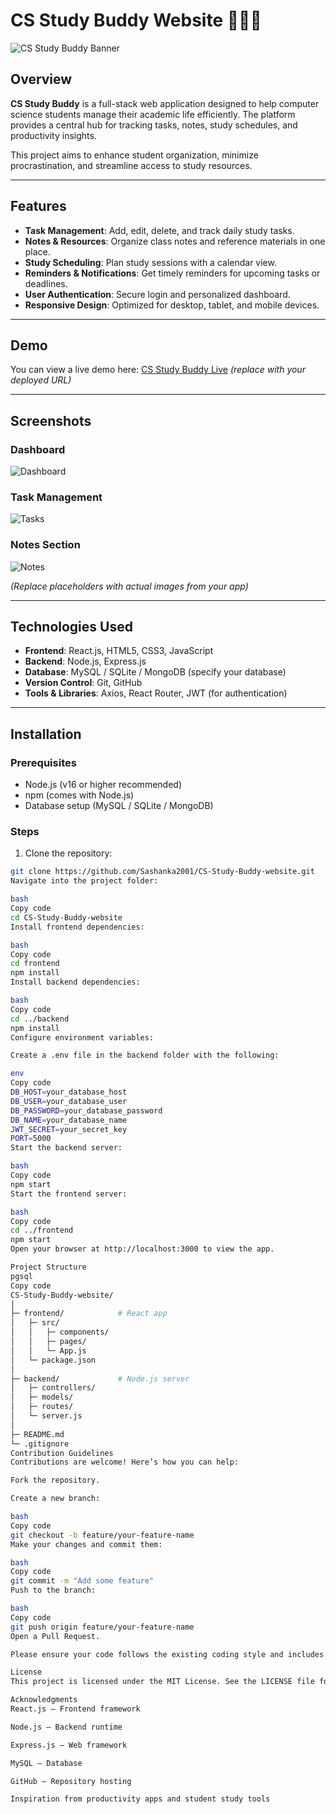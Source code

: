 # CS Study Buddy Website 🧑🏻‍💻

![CS Study Buddy Banner](https://user-images.githubusercontent.com/yourusername/banner-placeholder.png)  

## Overview

**CS Study Buddy** is a full-stack web application designed to help computer science students manage their academic life efficiently. The platform provides a central hub for tracking tasks, notes, study schedules, and productivity insights.

This project aims to enhance student organization, minimize procrastination, and streamline access to study resources.

---

## Features

- **Task Management**: Add, edit, delete, and track daily study tasks.
- **Notes & Resources**: Organize class notes and reference materials in one place.
- **Study Scheduling**: Plan study sessions with a calendar view.
- **Reminders & Notifications**: Get timely reminders for upcoming tasks or deadlines.
- **User Authentication**: Secure login and personalized dashboard.
- **Responsive Design**: Optimized for desktop, tablet, and mobile devices.

---

## Demo

You can view a live demo here: [CS Study Buddy Live](#) *(replace with your deployed URL)*

---

## Screenshots

### Dashboard
![Dashboard](https://user-images.githubusercontent.com/yourusername/dashboard-placeholder.png)

### Task Management
![Tasks](https://user-images.githubusercontent.com/yourusername/tasks-placeholder.png)

### Notes Section
![Notes](https://user-images.githubusercontent.com/yourusername/notes-placeholder.png)

*(Replace placeholders with actual images from your app)*

---

## Technologies Used

- **Frontend**: React.js, HTML5, CSS3, JavaScript  
- **Backend**: Node.js, Express.js  
- **Database**: MySQL / SQLite / MongoDB (specify your database)  
- **Version Control**: Git, GitHub  
- **Tools & Libraries**: Axios, React Router, JWT (for authentication)

---

## Installation

### Prerequisites
- Node.js (v16 or higher recommended)
- npm (comes with Node.js)
- Database setup (MySQL / SQLite / MongoDB)

### Steps

1. Clone the repository:

```bash
git clone https://github.com/Sashanka2001/CS-Study-Buddy-website.git
Navigate into the project folder:

bash
Copy code
cd CS-Study-Buddy-website
Install frontend dependencies:

bash
Copy code
cd frontend
npm install
Install backend dependencies:

bash
Copy code
cd ../backend
npm install
Configure environment variables:

Create a .env file in the backend folder with the following:

env
Copy code
DB_HOST=your_database_host
DB_USER=your_database_user
DB_PASSWORD=your_database_password
DB_NAME=your_database_name
JWT_SECRET=your_secret_key
PORT=5000
Start the backend server:

bash
Copy code
npm start
Start the frontend server:

bash
Copy code
cd ../frontend
npm start
Open your browser at http://localhost:3000 to view the app.

Project Structure
pgsql
Copy code
CS-Study-Buddy-website/
│
├─ frontend/            # React app
│   ├─ src/
│   │   ├─ components/
│   │   ├─ pages/
│   │   └─ App.js
│   └─ package.json
│
├─ backend/             # Node.js server
│   ├─ controllers/
│   ├─ models/
│   ├─ routes/
│   └─ server.js
│
├─ README.md
└─ .gitignore
Contribution Guidelines
Contributions are welcome! Here’s how you can help:

Fork the repository.

Create a new branch:

bash
Copy code
git checkout -b feature/your-feature-name
Make your changes and commit them:

bash
Copy code
git commit -m "Add some feature"
Push to the branch:

bash
Copy code
git push origin feature/your-feature-name
Open a Pull Request.

Please ensure your code follows the existing coding style and includes relevant documentation.

License
This project is licensed under the MIT License. See the LICENSE file for details.

Acknowledgments
React.js – Frontend framework

Node.js – Backend runtime

Express.js – Web framework

MySQL – Database

GitHub – Repository hosting

Inspiration from productivity apps and student study tools
